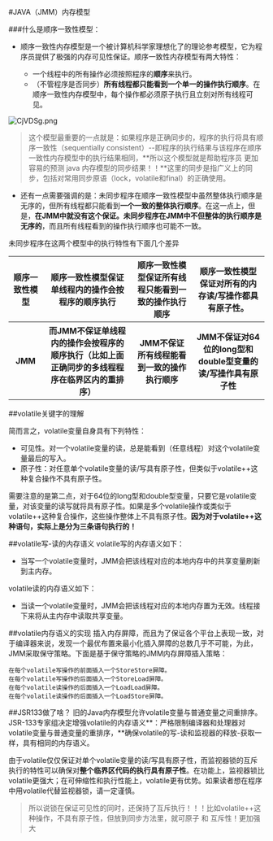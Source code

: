 #JAVA（JMM）内存模型


###什么是顺序一致性模型：

 - 顺序一致性内存模型是一个被计算机科学家理想化了的理论参考模型，它为程序员提供了极强的内存可见性保证。顺序一致性内存模型有两大特性：

	
   - 一个线程中的所有操作必须按照程序的**顺序**来执行。
   - （不管程序是否同步）**所有线程都只能看到一个单一的操作执行顺序**。在顺序一致性内存模型中，每个操作都必须原子执行且立刻对所有线程可见。

![CjVDSg.png](https://s1.ax1x.com/2018/06/14/CjVDSg.png)


>这个模型最重要的一点就是：如果程序是正确同步的，程序的执行将具有顺序一致性（sequentially consistent）--即程序的执行结果与该程序在顺序一致性内存模型中的执行结果相同，**所以这个模型就是帮助程序员 更加容易的预测 java 内存模型的同步结果！！**这里的同步是指广义上的同步，包括对常用同步原语（lock，volatile和final）的正确使用。

- 还有一点需要强调的是：未同步程序在顺序一致性模型中虽然整体执行顺序是无序的，但所有线程都只能看到**一个一致的整体执行顺序**。在这一点上，但是，**在JMM中就没有这个保证。未同步程序在JMM中不但整体的执行顺序是无序的**，而且所有线程看到的操作执行顺序也可能不一致。



未同步程序在这两个模型中的执行特性有下面几个差异

<table>
        <tr>
            <th>顺序一致性模型</th>
            <th>顺序一致性模型保证单线程内的操作会按程序的顺序执行</th>
            <th>顺序一致性模型保证所有线程只能看到一致的操作执行顺序</th>
            <th>顺序一致性模型保证对所有的内存读/写操作都具有原子性。</th>
        </tr>
        <tr>
            <th>JMM</th>
            <th>而JMM不保证单线程内的操作会按程序的顺序执行（比如上面正确同步的多线程程序在临界区内的重排序）</th>
            <th>JMM不保证所有线程能看到一致的操作执行顺序</th>
            <th>JMM不保证对64位的long型和double型变量的读/写操作具有原子性</th>
        </tr>   
    </table>


##volatile关键字的理解

简而言之，volatile变量自身具有下列特性：

- 可见性。对一个volatile变量的读，总是能看到（任意线程）对这个volatile变量最后的写入。
- 原子性：对任意单个volatile变量的读/写具有原子性，但类似于volatile++这种复合操作不具有原子性。

需要注意的是第二点，对于64位的long型和double型变量，只要它是volatile变量，对该变量的读写就将具有原子性。如果是多个volatile操作或类似于volatile++这种复合操作，这些操作整体上不具有原子性。**因为对于volatile++这种语句，实际上是分为三条语句执行的！**

##volatile写-读的内存语义
volatile写的内存语义如下：

* 当写一个volatile变量时，JMM会把该线程对应的本地内存中的共享变量刷新到主内存。

volatile读的内存语义如下：

- 当读一个volatile变量时，JMM会把该线程对应的本地内存置为无效。线程接下来将从主内存中读取共享变量。

##volatile内存语义的实现
插入内存屏障，而且为了保证各个平台上表现一致，对于编译器来说，发现一个最优布置来最小化插入屏障的总数几乎不可能，为此，JMM采取保守策略。下面是基于保守策略的JMM内存屏障插入策略：

    在每个volatile写操作的前面插入一个StoreStore屏障。
    在每个volatile写操作的后面插入一个StoreLoad屏障。
    在每个volatile读操作的后面插入一个LoadLoad屏障。
    在每个volatile读操作的后面插入一个LoadStore屏障。

##JSR133做了啥？
旧的Java内存模型允许volatile变量与普通变量之间重排序。JSR-133专家组决定增强volatile的内存语义**：严格限制编译器和处理器对volatile变量与普通变量的重排序，**确保volatile的写-读和监视器的释放-获取一样，具有相同的内存语义。

由于volatile仅仅保证对单个volatile变量的读/写具有原子性，而监视器锁的互斥执行的特性可以确保对**整个临界区代码的执行具有原子性**。在功能上，监视器锁比volatile更强大；在可伸缩性和执行性能上，volatile更有优势。如果读者想在程序中用volatile代替监视器锁，请一定谨慎。

>所以说锁在保证可见性的同时，还保持了互斥执行！！！比如volatile++这种操作，不具有原子性，但放到同步方法里，就可原子 和 互斥性！更加强大


